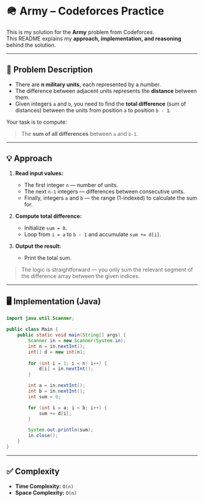 # 🪖 Army – Codeforces Practice

This is my solution for the **Army** problem from Codeforces.  
This README explains my **approach, implementation, and reasoning** behind the solution.

---

## 📄 Problem Description

- There are **n military units**, each represented by a number.  
- The difference between adjacent units represents the **distance** between them.  
- Given integers `a` and `b`, you need to find the **total difference** (sum of distances) between the units from position `a` to position `b - 1`.

Your task is to compute:
> The **sum of all differences** between `a` and `b-1`.

---

## 💡 Approach

1. **Read input values:**  
   - The first integer `n` — number of units.  
   - The next `n-1` integers — differences between consecutive units.  
   - Finally, integers `a` and `b` — the range (1-indexed) to calculate the sum for.

2. **Compute total difference:**  
   - Initialize `sum = 0`.  
   - Loop from `i = a` to `b - 1` and accumulate `sum += d[i]`.

3. **Output the result:**  
   - Print the total sum.

> The logic is straightforward — you only sum the relevant segment of the difference array between the given indices.

---

## 🖥️ Implementation (Java)

```java
import java.util.Scanner;

public class Main {
    public static void main(String[] args) {
        Scanner in = new Scanner(System.in);
        int n = in.nextInt();
        int[] d = new int[n];
        
        for (int i = 1; i < n; i++) {
            d[i] = in.nextInt();
        }

        int a = in.nextInt();
        int b = in.nextInt();
        int sum = 0;

        for (int i = a; i < b; i++) {
            sum += d[i];
        }

        System.out.println(sum);
        in.close();
    }
}
```

---

## ✅ Complexity

- **Time Complexity:** `O(n)` 
- **Space Complexity:** `O(n)` 
